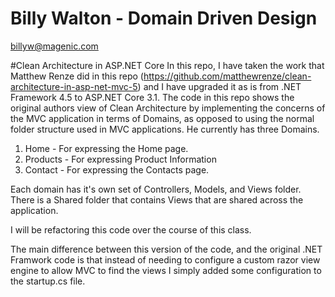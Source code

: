 # Billy Walton - Domain Driven Design

billyw@magenic.com

#Clean Architecture in ASP.NET Core
In this repo, I have taken the work that Matthew Renze did in this repo (https://github.com/matthewrenze/clean-architecture-in-asp-net-mvc-5) and I have upgraded it as is from .NET Framework 4.5 to ASP.NET Core 3.1. The code in this repo shows the original authors view of Clean Architecture by implementing the concerns of the MVC application in terms of Domains, as opposed to using the normal folder structure used in MVC applications. He currently has three Domains.

1. Home - For expressing the Home page.
2. Products - For expressing Product Information
3. Contact - For expressing the Contacts page.

Each domain has it's own set of Controllers, Models, and Views folder. There is a Shared folder that contains Views that are shared across the application.

I will be refactoring this code over the course of this class.

The main difference between this version of the code, and the original .NET Framwork code is that instead of needing to configure a custom razor view engine to allow MVC to find the views I simply added some configuration to the startup.cs file.
